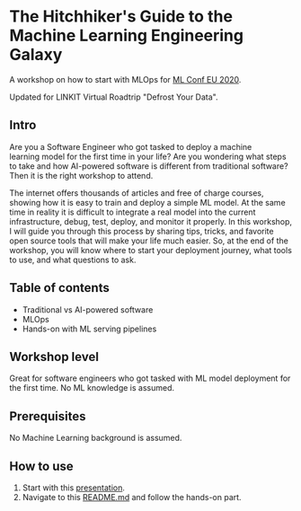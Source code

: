 # The Hitchhiker's Guide to the Machine Learning Engineering Galaxy

A workshop on how to start with MLOps for [ML Conf EU 2020](https://mlconf.eu/).

Updated for LINKIT Virtual Roadtrip "Defrost Your Data".

## Intro
Are you a Software Engineer who got tasked to deploy a machine learning model for the first time in your life? Are you wondering what steps to take and how AI-powered software is different from traditional software? Then it is the right workshop to attend.

The internet offers thousands of articles and free of charge courses, showing how it is easy to train and deploy a simple ML model. At the same time in reality it is difficult to integrate a real model into the current infrastructure, debug, test, deploy, and monitor it properly. In this workshop, I will guide you through this process by sharing tips, tricks, and favorite open source tools that will make your life much easier. So, at the end of the workshop, you will know where to start your deployment journey, what tools to use, and what questions to ask.

## Table of contents

- Traditional vs AI-powered software
- MLOps
- Hands-on with ML serving pipelines

## Workshop level
Great for software engineers who got tasked with ML model deployment for the first time. No ML knowledge is assumed.

## Prerequisites 
No Machine Learning background is assumed.

## How to use
1. Start with this [presentation](https://github.com/EzheZhezhe/The-Hitchhiker-Guide-to-the-Machine-Learning-Engineering-Galaxy/blob/main/workshop/MLOps_workshop.pdf).
2. Navigate to this [README.md](https://github.com/EzheZhezhe/The-Hitchhiker-Guide-to-the-Machine-Learning-Engineering-Galaxy/blob/main/workshop/README.md) and follow the hands-on part.

